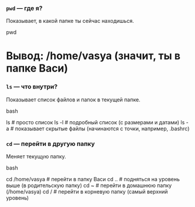 ### **`pwd` — где я?**

Показывает, в какой папке ты сейчас находишься.


pwd  
# Вывод: /home/vasya (значит, ты в папке Васи)

### **`ls` — что внутри?**

Показывает список файлов и папок в текущей папке.

bash

ls          # просто список
ls -l       # подробный список (с размерами и датами)
ls -a       # показывает скрытые файлы (начинаются с точки, например, .bashrc)

### **`cd` — перейти в другую папку**

Меняет текущую папку.

bash

cd /home/vasya   # перейти в папку Васи
cd ..            # подняться на уровень выше (в родительскую папку)
cd ~             # перейти в домашнюю папку (/home/vasya)
cd /             # перейти в корневую папку (самый верхний уровень)